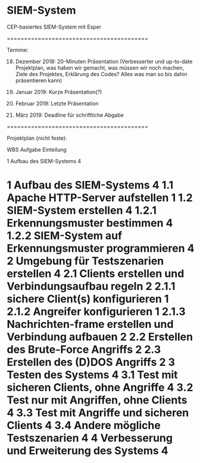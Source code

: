 # SIEM-System
CEP-basiertes SIEM-System mit Esper

=========================================

Termine: 

18. Dezember 2018: 20-Minuten Präsentation (Verbesserter und up-to-date Projektplan, was haben wir gemacht, was müssen wir noch machen, Ziele des Projektes, Erklärung des Codes? Alles was man so bis dahin präsentieren kann)

15. Januar 2019: Kurze Präsentation(?)

12. Februar 2019: Letzte Präsentation

15. März 2019: Deadline für schriftliche Abgabe

=========================================

Projektplan (nicht feste):



WBS	    Aufgabe	                                              Einteilung

1       Aufbau des SIEM-Systems                               4


1	      Aufbau des SIEM-Systems	                              4
1.1	    Apache HTTP-Server aufstellen	                        1
1.2	    SIEM-System erstellen	                                4
1.2.1	  Erkennungsmuster bestimmen	                          4
1.2.2	  SIEM-System auf Erkennungsmuster programmieren	      4
2	      Umgebung für Testszenarien erstellen	                4
2.1	    Clients erstellen und Verbindungsaufbau regeln	      2
2.1.1	  sichere Client(s) konfigurieren	                      1
2.1.2	  Angreifer konfigurieren	                              1
2.1.3	  Nachrichten-frame erstellen und Verbindung aufbauen	  2
2.2	    Erstellen des Brute-Force Angriffs	                  2
2.3	    Erstellen des (D)DOS Angriffs         	              2
3	      Testen des Systems	                                  4
3.1	    Test mit sicheren Clients, ohne Angriffe	            4
3.2	    Test nur mit Angriffen, ohne Clients	                4
3.3	    Test mit Angriffe und sicheren Clients	              4
3.4	    Andere mögliche Testszenarien	                        4
4	      Verbesserung und Erweiterung des Systems	            4
=========================================


